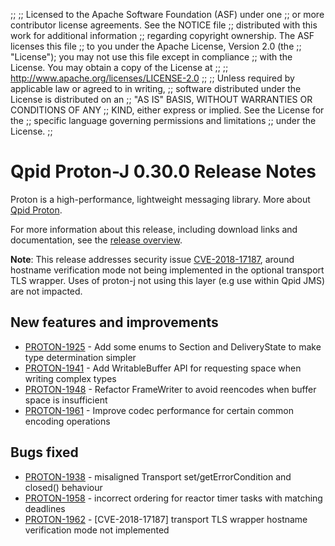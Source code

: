 ;;
;; Licensed to the Apache Software Foundation (ASF) under one
;; or more contributor license agreements.  See the NOTICE file
;; distributed with this work for additional information
;; regarding copyright ownership.  The ASF licenses this file
;; to you under the Apache License, Version 2.0 (the
;; "License"); you may not use this file except in compliance
;; with the License.  You may obtain a copy of the License at
;;
;;   http://www.apache.org/licenses/LICENSE-2.0
;;
;; Unless required by applicable law or agreed to in writing,
;; software distributed under the License is distributed on an
;; "AS IS" BASIS, WITHOUT WARRANTIES OR CONDITIONS OF ANY
;; KIND, either express or implied.  See the License for the
;; specific language governing permissions and limitations
;; under the License.
;;

# Qpid Proton-J 0.30.0 Release Notes

Proton is a high-performance, lightweight messaging library. More
about [Qpid Proton]({{site_url}}/proton/index.html).

For more information about this release, including download links and
documentation, see the [release overview](index.html).

**Note**: This release addresses security issue [CVE-2018-17187]({{site_url}}/cves/CVE-2018-17187.html), around hostname verification mode not being implemented in the optional transport TLS wrapper. Uses of proton-j not using this layer (e.g use within Qpid JMS) are not impacted.

## New features and improvements

 - [PROTON-1925](https://issues.apache.org/jira/browse/PROTON-1925) - Add some enums to Section and DeliveryState to make type determination simpler
 - [PROTON-1941](https://issues.apache.org/jira/browse/PROTON-1941) - Add WritableBuffer API for requesting space when writing complex types
 - [PROTON-1948](https://issues.apache.org/jira/browse/PROTON-1948) - Refactor FrameWriter to avoid reencodes when buffer space is insufficient
 - [PROTON-1961](https://issues.apache.org/jira/browse/PROTON-1961) - Improve codec performance for certain common encoding operations

## Bugs fixed

 - [PROTON-1938](https://issues.apache.org/jira/browse/PROTON-1938) - misaligned Transport set/getErrorCondition and closed() behaviour
 - [PROTON-1958](https://issues.apache.org/jira/browse/PROTON-1958) - incorrect ordering for reactor timer tasks with matching deadlines
 - [PROTON-1962](https://issues.apache.org/jira/browse/PROTON-1962) - [CVE-2018-17187] transport TLS wrapper hostname verification mode not implemented
